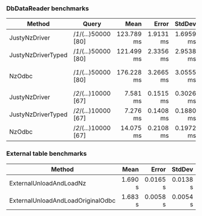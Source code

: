 ﻿
### DbDataReader benchmarks

| Method             | Query                | Mean       | Error     | StdDev    | Gen0      |  Allocated   |
|------------------- |--------------------- |-----------:|----------:|----------:|----------:|-------------:|
| JustyNzDriver      | /*1*/(...)50000 [80] | 123.789 ms | 1.9131 ms | 1.6959 ms |  500.0000 |     5 086 KB |
| JustyNzDriverTyped | /*1*/(...)50000 [80] | 121.499 ms | 2.3356 ms | 2.9538 ms |         - |      7.84 KB |
| NzOdbc             | /*1*/(...)50000 [80] | 176.228 ms | 3.2665 ms | 3.0555 ms | 1333.3333 | 12 895.74 KB |
| JustyNzDriver      | /*2*/(...)10000 [67] |   7.581 ms | 0.1515 ms | 0.3026 ms |  132.8125 |  1 131.78 KB |
| JustyNzDriverTyped | /*2*/(...)10000 [67] |   7.276 ms | 0.1408 ms | 0.1880 ms |         - |     19.06 KB |
| NzOdbc             | /*2*/(...)10000 [67] |  14.075 ms | 0.2108 ms | 0.1972 ms |  250.0000 |  2 064.83 KB |


### External table benchmarks

| Method                            | Mean    | Error    | StdDev   | Allocated |
|---------------------------------- |--------:|---------:|---------:|----------:|
| ExternalUnloadAndLoadNz           | 1.690 s | 0.0165 s | 0.0138 s |   28.6 KB |
| ExternalUnloadAndLoadOriginalOdbc | 1.683 s | 0.0058 s | 0.0054 s |    7.9 KB |